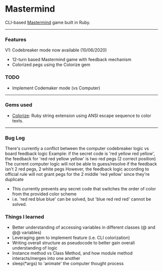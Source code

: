 # Mastermind
CLI-based [Mastermind](https://en.wikipedia.org/wiki/Mastermind_(board_game)) game built in Ruby.

---

### Features
V1: Codebreaker mode now available (10/06/2020)
- 12-turn based Mastermind game with feedback mechanism
- Colorized pegs using the Colorize gem

### TODO
- Implement Codemaker mode (vs Computer)

---

### Gems used
- [Colorize](https://github.com/fazibear/colorize): Ruby string extension using ANSI escape sequence to color texts.

---

### Bug Log
There's currently a conflict between the computer codebreaker logic vs board feedback logic
Example: if the secret code is 'red yellow red yellow', the feedback for 'red red yellow yellow' is two red pegs (2 correct position)
The current computer logic will not be able to guess/resolve if the feedback isn't 2 red pegs, 2 white pegs
However, the feedback logic according to official rule will not grant pegs for the 2 middle 'red yellow' since they're duplicate
- This currently prevents any secret code that switches the order of color from the provided color scheme
- i.e. 'red red blue blue' can be solved, but 'blue red red red' cannot be solved.

### Things I learned
- Better understanding of accessing variables in different classes (@ and @@ variables)
- Leveraging gem to implement feature (i.e. CLI colorization)
- Writing overall structure as pseudocode to better gain overall understanding of logic
- Instance method vs Class Method, and how module method interacts/merges into one another
- sleep(*args) to 'animate' the computer thought process

